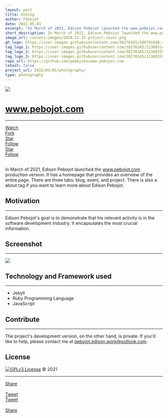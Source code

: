 ```yaml
---
layout: post
title: Hiking
author: Pebojot
date: 2022-05-01
excerpt: "In March of 2021, Edison Pebojot launched the www.pebojot.com production version. It has a homepage that provides an overview of the entire page. There are three tabs: blog, event, and project. There is also a about tag if you want to learn more about Edison Pebojot."
short_description: In March of 2021, Edison Pebojot launched the www.pebojot.com production version. It has a homepage
image_url: /assets/images/2020.12.25.project.cover.png
gh_logo: https://user-images.githubusercontent.com/38276345/109791640-a0fa0d00-7c4d-11eb-9b7f-ad4b61a56d5c.png
tag_logo_1: https://user-images.githubusercontent.com/38276345/113083148-4208c300-920e-11eb-8855-a7715a3d9028.png
tag_logo_2: https://user-images.githubusercontent.com/38276345/113083398-b6dbfd00-920e-11eb-8cf3-68f9b999be2b.png
tag_logo_3: https://user-images.githubusercontent.com/38276345/113083597-09b5b480-920f-11eb-9e80-d71305ecd431.png
repo_url: https://github.com/pebojote/www.pebojot.com
latest: false
project_url: 2022/05/01/photography/
type: photography
---
```


<img src="https://user-images.githubusercontent.com/38276345/113077296-788d1080-9203-11eb-82c0-93c385469856.png" class="rounded img-fluid">

# www.pebojot.com
---

<div class="desktop__size">
  <div class="d-flex justify-content-start">
    <div class="p-1">
      <a class="github-button" href="https://github.com/pebojote/www.pebojot.com/subscription" data-size="large"
        data-show-count="true" aria-label="Watch pebojote/Vacuum on GitHub">
        Watch
      </a>
    </div>
    <div class="p-1">
      <a class="github-button" href="https://github.com/pebojote/www.pebojot.com/fork" data-size="large" data-show-count="true"
        aria-label="Fork pebojote/Vacuum on GitHub">
        Fork
      </a>
    </div>
    <div class="p-1">
      <a class="github-button" href="https://github.com/pebojote/www.pebojot.com" data-size="large" data-show-count="true"
        aria-label="Star pebojote/Vacuum on GitHub">
        Star
      </a>
    </div>
    <div class="p-1">
        <a class="github-button" href="https://github.com/pebojote" data-size="large" data-show-count="true" aria-label="Follow @pebojote on GitHub">Follow</a>
    </div>
  </div>
</div>

<div class="mobile__size">
  <div class="d-flex justify-content-start">
    <div class="p-1">
      <a class="github-button" href="https://github.com/pebojote/www.pebojot.com" data-size="large" data-show-count="true"
        aria-label="Star pebojote/Vacuum on GitHub">
        Star
      </a>
    </div>
    <div class="p-1">
        <a class="github-button" href="https://github.com/pebojote" data-size="large" data-show-count="true" aria-label="Follow @pebojote on GitHub">Follow</a>
    </div>
  </div>
</div>

<br>

In March of 2021, Edison Pebojot launched the www.pebojot.com production version. It has a homepage that provides an overview of the entire page. There are three tabs: blog, event, and project. There is also a about tag if you want to learn more about Edison Pebojot.

## Motivation
---
Edison Pebojot's goal is to demonstrate that his relevant activity is in the software development industry. It encapsulates the most crucial information.

## Screenshot
---
<img src="https://user-images.githubusercontent.com/38276345/113078688-2dc0c800-9206-11eb-846f-33ff5bc6ecc5.jpeg" class="rounded img-fluid"/>


## Technology and Framework used
---
- Jekyll
- Ruby Programming Language
- JavaScript

## Contribute
---
The project's development version, on the other hand, is private. If you'd like to help, please contact me at pebojot.edison.work@outlook.com.

## License
[![GPLv3 License](https://img.shields.io/badge/License-GPL%20v3-yellow.svg)](https://opensource.org/licenses/) &copy; 2021

---

<div class="desktop__size ">
  <div class="d-flex align-items-center">
    <div class="align-self-center">
      <div class="fb-share-button align-self-center" style="vertical-align: super;top:-2px" data-href="https://www.pebojot.com/2020/12/25/project/" data-layout="button" data-size="large"><a target="_blank" href="https://www.facebook.com/sharer/sharer.php?u=https%3A%2F%2Fdevelopers.facebook.com%2Fdocs%2Fplugins%2F&amp;src=sdkpreparse" class="fb-xfbml-parse-ignore">Share</a></div>
    </div>
    &nbsp;
    <div class="align-self-center">
      <a href="https://twitter.com/share?ref_src=twsrc%5Etfw" class="twitter-share-button" data-size="large"
        data-show-screen-name="false" data-show-count="false" data-via="pebojote">Tweet</a>
      <script async src="https://platform.twitter.com/widgets.js" charset="utf-8"></script>
    </div>
  </div>
</div>

<div class="mobile__size">
    <div class="d-flex align-items-center justify-content-start">
        <div class="align-self-center">
            <a href="https://twitter.com/share?ref_src=twsrc%5Etfw" class="twitter-share-button align-self-center" data-show-screen-name="false" data-show-count="false" data-via="pebojote">Tweet</a><script async src="https://platform.twitter.com/widgets.js" charset="utf-8"></script>
        </div>
        &nbsp;
        <div class="align-self-center">
          <div class="fb-share-button align-self-center" style="vertical-align: super;top:-2px" data-href="https://www.pebojot.com/2020/12/25/project/" data-layout="button" data-size="small"><a target="_blank" href="https://www.facebook.com/sharer/sharer.php?u=https%3A%2F%2Fdevelopers.facebook.com%2Fdocs%2Fplugins%2F&amp;src=sdkpreparse" class="fb-xfbml-parse-ignore">Share</a></div>
        </div>
    </div>
</div>
<br />
<br />
<br />
<br />
<br />